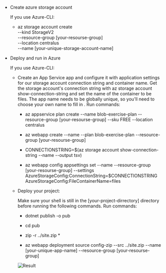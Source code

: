  - Create azure storage account
 
   If you use Azure-CLI:
   
      - az storage account create \
        --kind StorageV2 \
        --resource-group [your-resourse-group] \
        --location centralus \
        --name [your-unique-storage-account-name]

- Deploy and run in Azure

  If you use Azure-CLI:
  
    - Create an App Service app and configure it with application settings for our storage account connection string and container name. Get the storage account's connection string with az storage account show-connection-string and set the name of the container to be files. The app name needs to be globally unique, so you'll need to choose your own name to fill in <your-unique-app-name>. Run commands:
    
        - az appservice plan create --name blob-exercise-plan --resource-group [your-resourse-group] --sku FREE --location centralus
        
        - az webapp create --name <your-unique-app-name> --plan blob-exercise-plan --resource-group [your-resourse-group]
        
        - CONNECTIONSTRING=$(az storage account show-connection-string --name <your-unique-storage-account-name> --output tsv)
        
        - az webapp config appsettings set --name <your-unique-app-name> --resource-group [your-resourse-group] --settings AzureStorageConfig:ConnectionString=$CONNECTIONSTRING AzureStorageConfig:FileContainerName=files
    
    - Deploy your project:
    
      Make sure your shell is still in the [your-project-dirrectory] directory before running the following commands. Run commands:
      
        - dotnet publish -o pub        
        
        - cd pub
        
        - zip -r ../site.zip *
        
        - az webapp deployment source config-zip --src ../site.zip --name [your-unique-app-name] --resource-group [your-resourse-group]
        
      ![Result](https://docs.microsoft.com/en-us/learn/modules/store-app-data-with-azure-blob-storage/media/7-fileuploader-empty.png)

